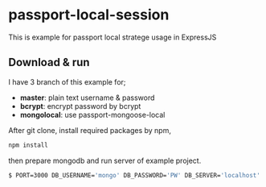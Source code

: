 # passport-local-session

This is example for passport local stratege usage in ExpressJS

## Download & run

I have 3 branch of this example for;
 - **master**: plain text username & password
 - **bcrypt**: encrypt password by bcrypt
 - **mongolocal**: use passport-mongoose-local

After git clone, install required packages by npm,

```sh
npm install
```

then prepare mongodb and run server of example project.

```sh
$ PORT=3000 DB_USERNAME='mongo' DB_PASSWORD='PW' DB_SERVER='localhost' DATABASE='student' node server.js
```

